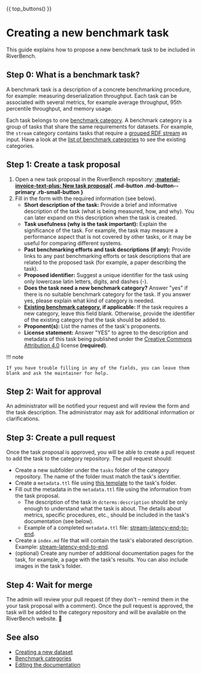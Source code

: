 {{ top_buttons() }}

# Creating a new benchmark task

This guide explains how to propose a new benchmark task to be included in RiverBench.

## Step 0: What is a benchmark task?

A benchmark task is a description of a concrete benchmarking procedure, for example: measuring deserialization throughput. Each task can be associated with several metrics, for example average throughput, 95th percentile throughput, and memory usage.

Each task belongs to one [benchmark category](categories.md). A benchmark category is a group of tasks that share the same requirements for datasets. For example, the `stream` category contains tasks that require a [grouped RDF stream](https://w3id.org/stax/dev/taxonomy/#grouped-rdf-stream) as input. Have a look at the [list of benchmark categories](https://w3id.org/riverbench/category) to see the existing categories.

## Step 1: Create a task proposal

1. Open a new task proposal in the RiverBench repository: **[:material-invoice-text-plus: New task proposal](https://github.com/RiverBench/RiverBench/issues/new?assignees=Ostrzyciel&labels=new+task&projects=&template=task-proposal.md&title=Task+proposal%3A+%5BIDENTIFIER+HERE%5D){ .md-button .md-button--primary .rb-small-button }**
2. Fill in the form with the required information (see below).
    - **Short description of the task:** Provide a brief and informative description of the task (what is being measured, how, and why). You can later expand on this description when the task is created.
    - **Task usefulness (why is the task important):** Explain the significance of the task. For example, the task may measure a performance aspect that is not covered by other tasks, or it may be useful for comparing different systems.
    - **Past benchmarking efforts and task descriptions (if any):** Provide links to any past benchmarking efforts or task descriptions that are related to the proposed task (for example, a paper describing the task).
    - **Proposed identifier:** Suggest a unique identifier for the task using only lowercase latin letters, digits, and dashes (-).
    - **Does the task need a new benchmark category?** Answer "yes" if there is no suitable benchmark category for the task. If you answer yes, please explain what kind of category is needed.
    - **[Existing benchmark category](https://w3id.org/riverbench/category), if applicable:** If the task requires a new category, leave this field blank. Otherwise, provide the identifier of the existing category that the task should be added to.
    - **Proponent(s):** List the names of the task's proponents.
    - **License statement:** Answer "YES" to agree to the description and metadata of this task being published under the [Creative Commons Attribution 4.0](https://creativecommons.org/licenses/by/4.0/) license **(required)**.

!!! note

    If you have trouble filling in any of the fields, you can leave them blank and ask the maintainer for help.

## Step 2: Wait for approval

An administrator will be notified your request and will review the form and the task description. The administrator may ask for additional information or clarifications.

## Step 3: Create a pull request

Once the task proposal is approved, you will be able to create a pull request to add the task to the category repository. The pull request should:

- Create a new subfolder under the `tasks` folder of the category repository. The name of the folder must match the task's identifier.
- Create a `metadata.ttl` file using [this template](https://github.com/RiverBench/category-template/blob/main/tasks/metadata.ttl) to the task's folder.
- Fill out the metadata in the `metadata.ttl` file using the information from the task proposal.
  - The description of the task in `dcterms:description` should be only enough to understand what the task is about. The details about metrics, specific procedures, etc., should be included in the task's documentation (see below).
  - Example of a completed `metadata.ttl` file: [stream-latency-end-to-end](https://github.com/RiverBench/category-stream/blob/main/tasks/stream-latency-end-to-end/metadata.ttl).
- Create a `index.md` file that will contain the task's elaborated description. Example: [stream-latency-end-to-end](https://github.com/RiverBench/category-stream/blob/main/tasks/stream-latency-end-to-end/index.md).
- (optional) Create any number of additional documentation pages for the task, for example, a page with the task's results. You can also include images in the task's folder.

## Step 4: Wait for merge

The admin will review your pull request (if they don't – remind them in the your task proposal with a comment). Once the pull request is approved, the task will be added to the category repository and will be available on the RiverBench website. :tada:

## See also

- [Creating a new dataset](creating-new-dataset.md)
- [Benchmark categories](categories.md)
- [Editing the documentation](editing-docs.md)
